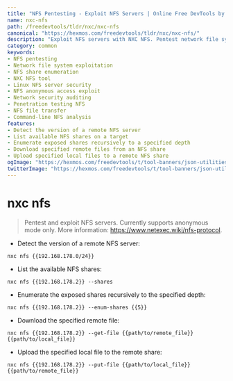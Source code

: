 ```yaml
---
title: "NFS Pentesting - Exploit NFS Servers | Online Free DevTools by Hexmos"
name: nxc-nfs
path: /freedevtools/tldr/nxc/nxc-nfs
canonical: "https://hexmos.com/freedevtools/tldr/nxc/nxc-nfs/"
description: "Exploit NFS servers with NXC NFS. Pentest network file systems, enumerate shares, and transfer files securely. Free online tool, no registration required."
category: common
keywords:
- NFS pentesting
- Network file system exploitation
- NFS share enumeration
- NXC NFS tool
- Linux NFS server security
- NFS anonymous access exploit
- Network security auditing
- Penetration testing NFS
- NFS file transfer
- Command-line NFS analysis
features:
- Detect the version of a remote NFS server
- List available NFS shares on a target
- Enumerate exposed shares recursively to a specified depth
- Download specified remote files from an NFS share
- Upload specified local files to a remote NFS share
ogImage: "https://hexmos.com/freedevtools/t/tool-banners/json-utilities-banner.png"
twitterImage: "https://hexmos.com/freedevtools/t/tool-banners/json-utilities-banner.png"
---
```


# nxc nfs

> Pentest and exploit NFS servers. Currently supports anonymous mode only.
> More information: <https://www.netexec.wiki/nfs-protocol>.

- Detect the version of a remote NFS server:

`nxc nfs {{192.168.178.0/24}}`

- List the available NFS shares:

`nxc nfs {{192.168.178.2}} --shares`

- Enumerate the exposed shares recursively to the specified depth:

`nxc nfs {{192.168.178.2}} --enum-shares {{5}}`

- Download the specified remote file:

`nxc nfs {{192.168.178.2}} --get-file {{path/to/remote_file}} {{path/to/local_file}}`

- Upload the specified local file to the remote share:

`nxc nfs {{192.168.178.2}} --put-file {{path/to/local_file}} {{path/to/remote_file}}`
